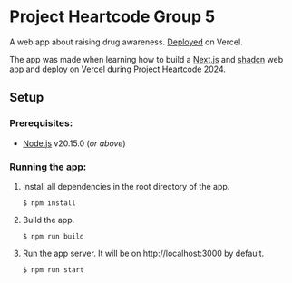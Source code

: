 # Project Heartcode Group 5

A web app about raising drug awareness. [Deployed](https://heartcodegroup5drugs.vercel.app/) on Vercel.

The app was made when learning how to build a [Next.js](https://nextjs.org/) and [shadcn](https://ui.shadcn.com/) web app and deploy on [Vercel](https://vercel.com/) during [Project Heartcode](https://heartcode.scis.smu.edu.sg/) 2024.

## Setup
### Prerequisites:
- [Node.js](https://nodejs.org/en/) v20.15.0 (_or above_)

### Running the app:
1. Install all dependencies in the root directory of the app.

    `$ npm install`
1. Build the app.

    `$ npm run build`
1. Run the app server. It will be on http://localhost:3000 by default.

    `$ npm run start`
